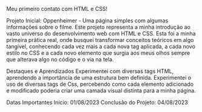 Meu primeiro contato com HTML e CSS!

Projeto Inicial: Oppenheimer - Uma página simples com algumas informações sobre o filme. 
Este projeto representa a minha introdução ao vasto universo do desenvolvimento web com HTML e CSS. Esta foi a minha primeira prática real, onde busquei transformar conceitos teóricos em algo tangível, conhecendo cada vez mais a cada nova tag aplicada, a cada novo estilo no CSS e a cada novo elemento que surgia aos meus olhos sempre que alterava algo no código e o via na tela.

Destaques e Aprendizados
Experimentei com diversas tags HTML, aprendendo a importância de uma estrutura bem definida.
Experimentei o uso de diversas tags de Css, percebendo como cada elemento adicionado e modificado poderia criar uma camada visual distinta para a minha página.

Datas Importantes
Início: 01/08/2023
Conclusão do Projeto: 04/08/2023
